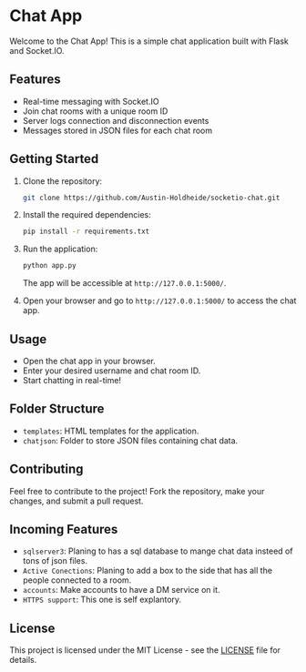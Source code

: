 
# Chat App

Welcome to the Chat App! This is a simple chat application built with Flask and Socket.IO.

## Features

- Real-time messaging with Socket.IO
- Join chat rooms with a unique room ID
- Server logs connection and disconnection events
- Messages stored in JSON files for each chat room

## Getting Started

1. Clone the repository:

   ```bash
   git clone https://github.com/Austin-Holdheide/socketio-chat.git
   ```

2. Install the required dependencies:

   ```bash
   pip install -r requirements.txt
   ```

3. Run the application:

   ```bash
   python app.py
   ```

   The app will be accessible at `http://127.0.0.1:5000/`.

4. Open your browser and go to `http://127.0.0.1:5000/` to access the chat app.

## Usage

- Open the chat app in your browser.
- Enter your desired username and chat room ID.
- Start chatting in real-time!

## Folder Structure

- `templates`: HTML templates for the application.
- `chatjson`: Folder to store JSON files containing chat data.

## Contributing

Feel free to contribute to the project! Fork the repository, make your changes, and submit a pull request.

## Incoming Features

- `sqlserver3`: Planing to has a sql database to mange chat data insteed of tons of json files.
- `Active Conections`: Planing to add a box to the side that has all the people connected to a room.
- `accounts`: Make accounts to have a DM service on it.
- `HTTPS support`: This one is self explantory.

## License

This project is licensed under the MIT License - see the [LICENSE](LICENSE.md) file for details.
